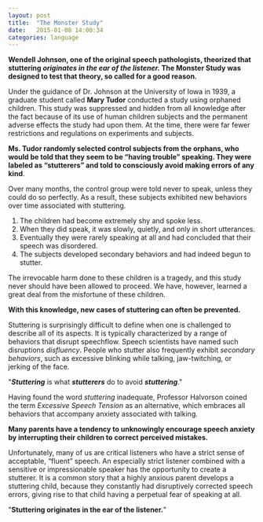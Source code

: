 ```yaml
---
layout: post
title:  "The Monster Study"
date:   2015-01-08 14:00:34
categories: language
---
```

**Wendell Johnson, one of the original speech pathologists, theorized that stuttering *originates in the ear of the listener.* The Monster Study was designed to test that theory, so called for a good reason.**

Under the guidance of Dr. Johnson at the University of Iowa in 1939, a graduate student called **Mary Tudor** conducted a study using orphaned children. This study was suppressed and hidden from all knowledge after the fact because of its use of human children subjects and the permanent adverse effects the study had upon them. At the time, there were far fewer restrictions and regulations on experiments and subjects.

**Ms. Tudor randomly selected control subjects from the orphans, who would be told that they seem to be “having trouble” speaking. They were labeled as “stutterers” and told to consciously avoid making errors of any kind**.

Over many months, the control group were told never to speak, unless they could do so perfectly. As a result, these subjects exhibited new behaviors over time associated with stuttering.

1. The children had become extremely shy and spoke less.
2. When they did speak, it was slowly, quietly, and only in short utterances.
3. Eventually they were rarely speaking at all and had concluded that their speech was disordered.
4. The subjects developed secondary behaviors and had indeed begun to stutter.

The irrevocable harm done to these children is a tragedy, and this study never should have been allowed to proceed. We have, however, learned a great deal from the misfortune of these children.

**With this knowledge, new cases of stuttering can often be prevented.**

Stuttering is surprisingly difficult to define when one is challenged to describe all of its aspects. It is typically characterized by a range of behaviors that disrupt speechflow. Speech scientists have named such disruptions *disfluency*. People who stutter also frequently exhibit *secondary behaviors*, such as excessive blinking while talking, jaw-twitching, or jerking of the face.

"***Stuttering*** is what ***stutterers*** do to avoid ***stuttering***."

Having found the word *stuttering* inadequate, Professor Halvorson coined the term *Excessive Speech Tension* as an alternative, which embraces all behaviors that accompany anxiety associated with talking.

**Many parents have a tendency to unknowingly encourage speech anxiety by interrupting their children to correct perceived mistakes.**

Unfortunately, many of us are critical listeners who have a strict sense of acceptable, “fluent” speech.  An especially strict listener combined with a sensitive or impressionable speaker has the opportunity to create a stutterer. It is a common story that a highly anxious parent develops a stuttering child, because they constantly had disruptively corrected speech errors, giving rise to that child having a perpetual fear of speaking at all.

"**Stuttering originates in the ear of the listener.**"
